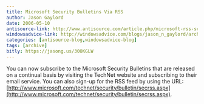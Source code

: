 ```yaml
---
title: Microsoft Security Bulletins Via RSS
author: Jason Gaylord
date: 2006-05-10
antisource-link: http://www.antisource.com/article.php/microsoft-rss-security-bulletin
windowsadvice-link: http://windowsadvice.com/blogs/jason_n_gaylord/archive/2006/05/10/Microsoft-Security-Bulletins-RSS.aspx
categories: [antisource-blog,windowsadvice-blog]
tags: [archive]
bitly: https://jasong.us/30OKGLW
---
```


You can now subscribe to the Microsoft Security Bulletins that are released on a continual basis by visiting the TechNet website and subscribing to their email service. You can also sign-up for the RSS feed by using the URL: [http://www.microsoft.com/technet/security/bulletin/secrss.aspx](http://www.microsoft.com/technet/security/bulletin/secrss.aspx).